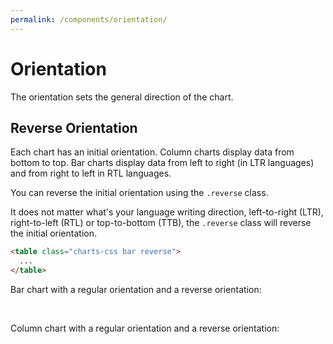 ```yaml
---
permalink: /components/orientation/
---
```


# Orientation

The orientation sets the general direction of the chart.

## Reverse Orientation

Each chart has an initial orientation. Column charts display data from bottom to top. Bar charts display data from left to right (in LTR languages) and from right to left in RTL languages.

You can reverse the initial orientation using the `.reverse` class.

It does not matter what's your language writing direction, left-to-right (LTR), right-to-left (RTL) or top-to-bottom (TTB), the `.reverse` class will reverse the initial orientation.

```html
<table class="charts-css bar reverse">
  ...
</table>
```

Bar chart with a regular orientation and a reverse orientation:

<v-row>

<code-example code-example-id="orientation-example-1">
<template v-slot:css-code>
#orientation-example-1 {
  height: 200px;
  max-width: 300px;
  margin: 0 auto;
}
</template>
<template v-slot:html-code>
<table class="charts-css bar" id="orientation-example-1">

  <caption> Orientation Example #1 </caption>

  <thead>
    <tr>
      <th scope="col"> Year </th>
      <th scope="col"> Progress </th>
    </tr>
  </thead>

  <tbody>
    <tr>
      <th scope="row"> 2016 </th>
      <td style="--size: 0.2"> </td>
    </tr>
    <tr>
      <th scope="row"> 2017 </th>
      <td style="--size: 0.4"> </td>
    </tr>
    <tr>
      <th scope="row"> 2018 </th>
      <td style="--size: 0.6"> </td>
    </tr>
    <tr>
      <th scope="row"> 2019 </th>
      <td style="--size: 0.8"> </td>
    </tr>
    <tr>
      <th scope="row"> 2020 </th>
      <td style="--size: 1"> </td>
    </tr>
  </tbody>

</table>
</template>
</code-example>

<code-example code-example-id="orientation-example-2">
<template v-slot:css-code>
#orientation-example-2 {
  height: 200px;
  max-width: 300px;
  margin: 0 auto;
}
</template>
<template v-slot:html-code>
<table class="charts-css bar reverse" id="orientation-example-2">

  <caption> Orientation Example #2 </caption>

  <thead>
    <tr>
      <th scope="col"> Year </th>
      <th scope="col"> Progress </th>
    </tr>
  </thead>

  <tbody>
    <tr>
      <th scope="row"> 2016 </th>
      <td style="--size: 0.2"> </td>
    </tr>
    <tr>
      <th scope="row"> 2017 </th>
      <td style="--size: 0.4"> </td>
    </tr>
    <tr>
      <th scope="row"> 2018 </th>
      <td style="--size: 0.6"> </td>
    </tr>
    <tr>
      <th scope="row"> 2019 </th>
      <td style="--size: 0.8"> </td>
    </tr>
    <tr>
      <th scope="row"> 2020 </th>
      <td style="--size: 1"> </td>
    </tr>
  </tbody>

</table>
</template>
</code-example>

</v-row>

<br>

Column chart with a regular orientation and a reverse orientation:

<v-row>

<code-example code-example-id="orientation-example-3">
<template v-slot:css-code>
#orientation-example-3 {
  height: 200px;
  max-width: 300px;
  margin: 0 auto;
}
</template>
<template v-slot:html-code>
<table class="charts-css column" id="orientation-example-3">

  <caption> Orientation Example #3 </caption>

  <thead>
    <tr>
      <th scope="col"> Year </th>
      <th scope="col"> Progress </th>
    </tr>
  </thead>

  <tbody>
    <tr>
      <th scope="row"> 2016 </th>
      <td style="--size: 0.2"> </td>
    </tr>
    <tr>
      <th scope="row"> 2017 </th>
      <td style="--size: 0.4"> </td>
    </tr>
    <tr>
      <th scope="row"> 2018 </th>
      <td style="--size: 0.6"> </td>
    </tr>
    <tr>
      <th scope="row"> 2019 </th>
      <td style="--size: 0.8"> </td>
    </tr>
    <tr>
      <th scope="row"> 2020 </th>
      <td style="--size: 1"> </td>
    </tr>
  </tbody>

</table>
</template>
</code-example>

<code-example code-example-id="orientation-example-4">
<template v-slot:css-code>
#orientation-example-4 {
  height: 200px;
  max-width: 300px;
  margin: 0 auto;
}
</template>
<template v-slot:html-code>
<table class="charts-css column reverse" id="orientation-example-4">

  <caption> Orientation Example #4 </caption>

  <thead>
    <tr>
      <th scope="col"> Year </th>
      <th scope="col"> Progress </th>
    </tr>
  </thead>

  <tbody>
    <tr>
      <th scope="row"> 2016 </th>
      <td style="--size: 0.2"> </td>
    </tr>
    <tr>
      <th scope="row"> 2017 </th>
      <td style="--size: 0.4"> </td>
    </tr>
    <tr>
      <th scope="row"> 2018 </th>
      <td style="--size: 0.6"> </td>
    </tr>
    <tr>
      <th scope="row"> 2019 </th>
      <td style="--size: 0.8"> </td>
    </tr>
    <tr>
      <th scope="row"> 2020 </th>
      <td style="--size: 1"> </td>
    </tr>
  </tbody>

</table>
</template>
</code-example>

</v-row>
